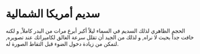 # سديم أمريكا الشمالية

الحجم الظاهري لذلك السديم في السماء ليلاً أكبر أبرع مرات من البدر كاملاً, و لكنه
خافت جداً بحيث لا نراه, و لذلك من الجيد أن تقلل سرعة الغالق لكاميراتك عند
تصويره, لتمكن من زيادة دخول الضوء قبل التقاط الصورة له.
